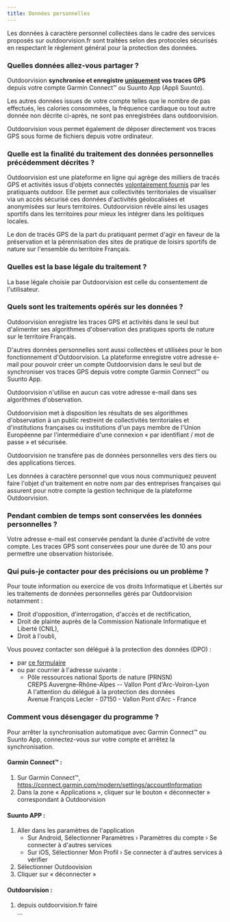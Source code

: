 ```yaml
---
title: Données personnelles
---
```


Les données à caractère personnel collectées dans le cadre des services proposés
sur outdoorvision.fr sont traitées selon des protocoles sécurisés en respectant
le règlement général pour la protection des données.

### Quelles données allez-vous partager ?

Outdoorvision **synchronise et enregistre <u>uniquement</u> vos traces GPS**
depuis votre compte Garmin Connect™ ou Suunto App (Appli Suunto).

Les autres données issues de votre compte telles que le nombre de pas effectués,
les calories consommées, la fréquence cardiaque ou tout autre donnée non décrite
ci-après, ne sont pas enregistrées dans outdoorvision.

Outdoorvision vous permet également de déposer directement vos traces GPS sous
forme de fichiers depuis votre ordinateur.

### Quelle est la finalité du traitement des données personnelles précédemment décrites ?

Outdoorvision est une plateforme en ligne qui agrège des milliers de tracés GPS
et activités issus d'objets connectés <u>volontairement fournis</u> par les
pratiquants outdoor. Elle permet aux collectivités territoriales de visualiser
via un accès sécurisé ces données d'activités géolocalisées et anonymisées sur
leurs territoires. Outdoorvision révèle ainsi les usages sportifs dans les
territoires pour mieux les intégrer dans les politiques locales.

Le don de tracés GPS de la part du pratiquant permet d'agir en faveur de la
préservation et la pérennisation des sites de pratique de loisirs sportifs de
nature sur l'ensemble du territoire Français.

### Quelles est la base légale du traitement ?

La base légale choisie par Outdoorvision est celle du consentement de
l'utilisateur.

### Quels sont les traitements opérés sur les données ?

Outdoorvision enregistre les traces GPS et activités dans le seul but
d'alimenter ses algorithmes d'observation des pratiques sports de nature sur le
territoire Français.

D'autres données personnelles sont aussi collectées et utilisées pour le bon
fonctionnement d'Outdoorvision. La plateforme enregistre votre adresse e-mail
pour pouvoir créer un compte Outdoorvision dans le seul but de synchroniser vos
traces GPS depuis votre compte Garmin Connect™ ou Suunto App.

Outdoorvision n'utilise en aucun cas votre adresse e-mail dans ses algorithmes
d'observation.

Outdoorvision met à disposition les résultats de ses algorithmes d'observation à
un public restreint de collectivités territoriales et d'institutions françaises
ou institutions d'un pays membre de l'Union Européenne par l'intermédiaire d'une
connexion « par identifiant / mot de passe » et sécurisée.

Outdoorvision ne transfère pas de données personnelles vers des tiers ou des
applications tierces.

Les données à caractère personnel que vous nous communiquez peuvent faire
l'objet d'un traitement en notre nom par des entreprises françaises qui assurent
pour notre compte la gestion technique de la plateforme Outdoorvision.

### Pendant combien de temps sont conservées les données personnelles ?

Votre adresse e-mail est conservée pendant la durée d'activité de votre compte.
Les traces GPS sont conservées pour une durée de 10 ans pour permettre une
observation historisée.

### Qui puis-je contacter pour des précisions ou un problème ?

Pour toute information ou exercice de vos droits Informatique et Libertés sur
les traitements de données personnelles gérés par Outdoorvision notamment :

- Droit d'opposition, d'interrogation, d'accès et de rectification,
- Droit de plainte auprès de la Commission Nationale Informatique et Liberté
  (CNIL),
- Droit à l'oubli,

Vous pouvez contacter son délégué à la protection des données (DPO) :

- par [ce formulaire](/contact)
- ou par courrier à l'adresse suivante :
  - Pôle ressources national Sports de nature (PRNSN)  
    CREPS Auvergne-Rhône-Alpes -- Vallon Pont d'Arc-Voiron-Lyon  
    A l'attention du délégué à la protection des données  
    Avenue François Lecler - 07150 - Vallon Pont d'Arc - France

### Comment vous désengager du programme ?

Pour arrêter la synchronisation automatique avec Garmin Connect™ ou Suunto App,
connectez-vous sur votre compte et arrêtez la synchronisation.

#### Garmin Connect™ :

1. Sur Garmin Connect™,  
   https://connect.garmin.com/modern/settings/accountInformation
2. Dans la zone « Applications », cliquer sur le bouton « déconnecter »
   correspondant à Outdoorvision

#### Suunto APP :

1. Aller dans les paramètres de l'application
   - Sur Android, Sélectionner Paramètres › Paramètres du compte › Se connecter
     à d'autres services
   - Sur iOS, Sélectionner Mon Profil › Se connecter à d'autres services à
     vérifier
2. Sélectionner Outdoovision
3. Cliquer sur « déconnecter »

#### Outdoorvision :

1. depuis outdoorvision.fr faire  
…
